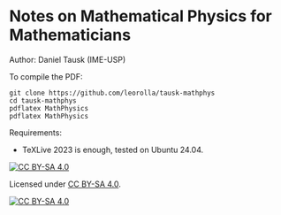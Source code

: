 # Notes on Mathematical Physics for Mathematicians

Author: Daniel Tausk (IME-USP)

To compile the PDF:

    git clone https://github.com/leorolla/tausk-mathphys
    cd tausk-mathphys
    pdflatex MathPhysics
    pdflatex MathPhysics

Requirements:

- TeXLive 2023 is enough, tested on Ubuntu 24.04.

[![CC BY-SA 4.0][cc-by-sa-shield]][cc-by-sa]

Licensed under
[CC BY-SA 4.0][cc-by-sa].

[![CC BY-SA 4.0][cc-by-sa-image]][cc-by-sa]

[cc-by-sa]: http://creativecommons.org/licenses/by-sa/4.0/
[cc-by-sa-image]: https://licensebuttons.net/l/by-sa/4.0/88x31.png
[cc-by-sa-shield]: https://img.shields.io/badge/License-CC%20BY--SA%204.0-lightgrey.svg



